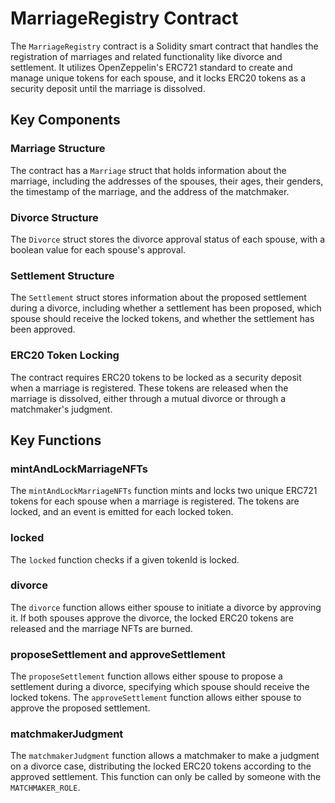 # MarriageRegistry Contract

The `MarriageRegistry` contract is a Solidity smart contract that handles the registration of marriages and related functionality like divorce and settlement. It utilizes OpenZeppelin's ERC721 standard to create and manage unique tokens for each spouse, and it locks ERC20 tokens as a security deposit until the marriage is dissolved.

## Key Components

### Marriage Structure

The contract has a `Marriage` struct that holds information about the marriage, including the addresses of the spouses, their ages, their genders, the timestamp of the marriage, and the address of the matchmaker.

### Divorce Structure

The `Divorce` struct stores the divorce approval status of each spouse, with a boolean value for each spouse's approval.

### Settlement Structure

The `Settlement` struct stores information about the proposed settlement during a divorce, including whether a settlement has been proposed, which spouse should receive the locked tokens, and whether the settlement has been approved.

### ERC20 Token Locking

The contract requires ERC20 tokens to be locked as a security deposit when a marriage is registered. These tokens are released when the marriage is dissolved, either through a mutual divorce or through a matchmaker's judgment.

## Key Functions

### mintAndLockMarriageNFTs

The `mintAndLockMarriageNFTs` function mints and locks two unique ERC721 tokens for each spouse when a marriage is registered. The tokens are locked, and an event is emitted for each locked token.

### locked

The `locked` function checks if a given tokenId is locked.

### divorce

The `divorce` function allows either spouse to initiate a divorce by approving it. If both spouses approve the divorce, the locked ERC20 tokens are released and the marriage NFTs are burned.

### proposeSettlement and approveSettlement

The `proposeSettlement` function allows either spouse to propose a settlement during a divorce, specifying which spouse should receive the locked tokens. The `approveSettlement` function allows either spouse to approve the proposed settlement.

### matchmakerJudgment

The `matchmakerJudgment` function allows a matchmaker to make a judgment on a divorce case, distributing the locked ERC20 tokens according to the approved settlement. This function can only be called by someone with the `MATCHMAKER_ROLE`.

